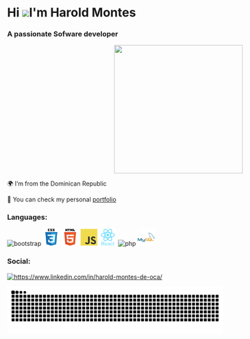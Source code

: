 <h1>Hi <img src="https://user-images.githubusercontent.com/18350557/176309783-0785949b-9127-417c-8b55-ab5a4333674e.gif"
        style="max-width: 100%; display: inline-block;">I'm Harold Montes </h1>
<h3>A passionate Sofware developer</h3> <img
    src="https://cdn.pixabay.com/animation/2022/11/10/13/22/13-22-56-246_512.gif"
    style="width: 300px;display: block;height: 300px;margin-left: 250px;">

🌍 I’m from the Dominican Republic

📁 You can check my personal <a href="https://grand-blini-5b3d56.netlify.app/">portfolio</a>

<h3 align="left">Languages:</h3>
<p align="left"> 
        <img
            src="https://upload.wikimedia.org/wikipedia/commons/thumb/b/b2/Bootstrap_logo.svg/964px-Bootstrap_logo.svg.png"
            alt="bootstrap" width="40" height="40" /> 
        <img
            src="https://raw.githubusercontent.com/devicons/devicon/master/icons/css3/css3-original-wordmark.svg"
            alt="css3" width="40" height="40" /> 
        <img
            src="https://raw.githubusercontent.com/devicons/devicon/master/icons/html5/html5-original-wordmark.svg"
            alt="html5" width="40" height="40" /> 
        <img
            src="https://raw.githubusercontent.com/devicons/devicon/master/icons/javascript/javascript-original.svg"
            alt="javascript" width="40" height="40" /> 
         <img src="https://raw.githubusercontent.com/devicons/devicon/master/icons/react/react-original-wordmark.svg"
            alt="react" width="40" height="40" /> 
        <img
            src="https://iconape.com/wp-content/files/hc/353261/png/353261.png"
            alt="php" width="40" height="40" /> 
        <img
            src="https://raw.githubusercontent.com/devicons/devicon/master/icons/mysql/mysql-original-wordmark.svg"
            alt="mysql" width="40" height="40" /> 
        
</p>
<h3 align="left">Social:</h3>
<p align="left">
    <a href="https://www.linkedin.com/in/harold-montes-de-oca/" target="blank"><img align="center"
            src="https://raw.githubusercontent.com/rahuldkjain/github-profile-readme-generator/master/src/images/icons/Social/linked-in-alt.svg"
            alt="https://www.linkedin.com/in/harold-montes-de-oca/" height="30" width="40" /></a>
</p>

<img src="https://raw.githubusercontent.com/otaviossousa/otaviossousa/output/github-snake-dark.svg"
    style="max-width: 100%; display: inline-block;">
